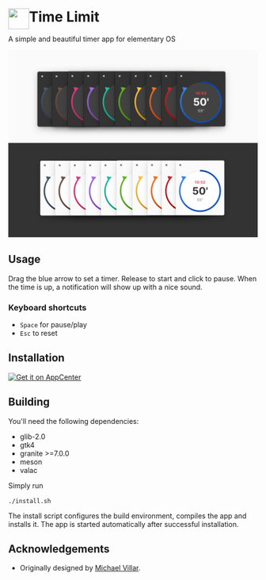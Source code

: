 # <img src="data/icons/128/com.github.marbetschar.time-limit.svg?raw=true" width="42" height="42" align="left" /> Time Limit

A simple and beautiful timer app for elementary OS

<img src="data/screenshots/Dark-Light-Accent-Variants-Background.png?raw=true" />

## Usage

Drag the blue arrow to set a timer. Release to start and click to pause.
When the time is up, a notification will show up with a nice sound.

### Keyboard shortcuts

- `Space` for pause/play
- `Esc` to reset

## Installation

[![Get it on AppCenter](https://appcenter.elementary.io/badge.svg)](https://appcenter.elementary.io/com.github.marbetschar.time-limit)

## Building

You'll need the following dependencies:
* glib-2.0
* gtk4
* granite >=7.0.0
* meson
* valac

Simply run

```
./install.sh
```

The install script configures the build environment, compiles the app and installs it.
The app is started automatically after successful installation.

## Acknowledgements

- Originally designed by [Michael Villar](https://github.com/michaelvillar/timer-app).
